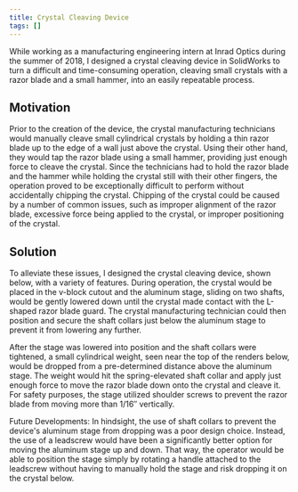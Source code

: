 ```yaml
---
title: Crystal Cleaving Device
tags: []
---
```


While working as a manufacturing engineering intern at Inrad Optics during the summer of 2018, I designed a crystal
cleaving device in SolidWorks to turn a difficult and time-consuming operation, cleaving small crystals with a razor
blade and a small hammer, into an easily repeatable process.

## Motivation
Prior to the creation of the device, the crystal manufacturing technicians would manually cleave small
cylindrical crystals by holding a thin razor blade up to the edge of a wall just above the crystal. Using their other
hand, they would tap the razor blade using a small hammer, providing just enough force to cleave the crystal. Since the
technicians had to hold the razor blade and the hammer while holding the crystal still with their other fingers, the
operation proved to be exceptionally difficult to perform without accidentally chipping the crystal. Chipping of the
crystal could be caused by a number of common issues, such as improper alignment of the razor blade, excessive force
being applied to the crystal, or improper positioning of the crystal.

## Solution
To alleviate these issues, I designed the crystal cleaving device, shown below, with a variety of features.
During operation, the crystal would be placed in the v-block cutout and the aluminum stage, sliding on two shafts, would
be gently lowered down until the crystal made contact with the L-shaped razor blade guard. The crystal manufacturing
technician could then position and secure the shaft collars just below the aluminum stage to prevent it from lowering
any further.

After the stage was lowered into position and the shaft collars were tightened, a small cylindrical weight, seen near
the top of the renders below, would be dropped from a pre-determined distance above the aluminum stage. The weight would
hit the spring-elevated shaft collar and apply just enough force to move the razor blade down onto the crystal and
cleave it. For safety purposes, the stage utilized shoulder screws to prevent the razor blade from moving more than
1/16″ vertically.

Future Developments: In hindsight, the use of shaft collars to prevent the device's aluminum stage from dropping was a
poor design choice. Instead, the use of a leadscrew would have been a significantly better option for moving the
aluminum stage up and down. That way, the operator would be able to position the stage simply by rotating a handle
attached to the leadscrew without having to manually hold the stage and risk dropping it on the crystal below.
